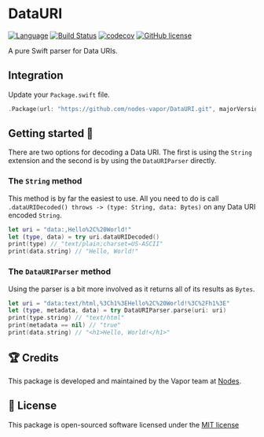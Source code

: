 # DataURI
[![Language](https://img.shields.io/badge/Swift-3-brightgreen.svg)](http://swift.org)
[![Build Status](https://travis-ci.org/nodes-vapor/DataURI.svg?branch=master)](https://travis-ci.org/nodes-vapor/DataURI)
[![codecov](https://codecov.io/gh/nodes-vapor/DataURI/branch/master/graph/badge.svg)](https://codecov.io/gh/nodes-vapor/DataURI)
[![GitHub license](https://img.shields.io/badge/license-MIT-blue.svg)](https://raw.githubusercontent.com/nodes-vapor/DataURI/master/LICENSE)

A pure Swift parser for Data URIs.

## Integration
Update your `Package.swift` file.
```swift
.Package(url: "https://github.com/nodes-vapor/DataURI.git", majorVersion: 0)
```

## Getting started 🚀
There are two options for decoding a Data URI. The first is using the `String` extension and the second is by using the `DataURIParser` directly.

### The `String` method
This method is by far the easiest to use. All you need to do is call `.dataURIDecoded() throws -> (type: String, data: Bytes)` on any Data URI encoded `String`.

```swift
let uri = "data:,Hello%2C%20World!"
let (type, data) = try uri.dataURIDecoded()
print(type) // "text/plain;charset=US-ASCII"
print(data.string) // "Hello, World!"
```

### The `DataURIParser` method
Using the parser is a bit more involved as it returns all of its results as `Bytes`.

```swift
let uri = "data:text/html,%3Ch1%3EHello%2C%20World!%3C%2Fh1%3E"
let (type, metadata, data) = try DataURIParser.parse(uri: uri)
print(type.string) // "text/html"
print(metadata == nil) // "true"
print(data.string) // "<h1>Hello, World!</h1>"
```


## 🏆 Credits
This package is developed and maintained by the Vapor team at [Nodes](https://www.nodes.dk).

## 📄 License
This package is open-sourced software licensed under the [MIT license](http://opensource.org/licenses/MIT)